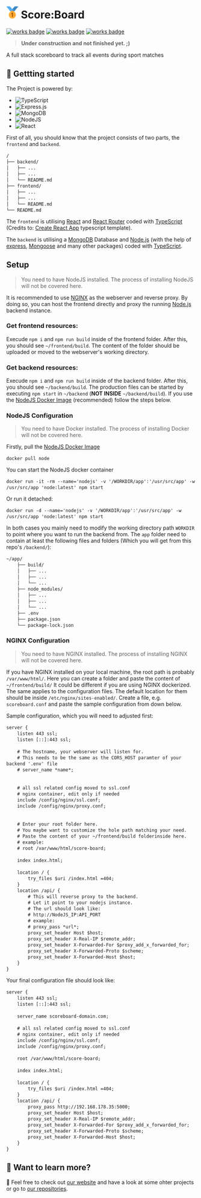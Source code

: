 # <img src="https://raw.githubusercontent.com/aronmal/score-board/production/frontend/public/images/logo192.png" alt="icon" width="32"/> Score:Board

[![works badge](https://img.shields.io/badge/Score-Board-red)](https://scoreboard.mal-noh.de)
[![works badge](https://img.shields.io/badge/works-on%20my%20machine-brightgreen)](https://mal-noh.de)
[![works badge](https://img.shields.io/badge/Score:Board-GBS-blue)](https://gbs-grafschaft.de)

> **Under construction and not finished yet. ;)**

A full stack scoreboard to track all events during sport matches


## :rocket: **Gettting started**

The Project is powered by:

- ![TypeScript](https://img.shields.io/badge/typescript-%23007ACC.svg?style=for-the-badge&logo=typescript&logoColor=white)
- ![Express.js](https://img.shields.io/badge/express.js-%23404d59.svg?style=for-the-badge&logo=express&logoColor=%2361DAFB)
- ![MongoDB](https://img.shields.io/badge/MongoDB-%234ea94b.svg?style=for-the-badge&logo=mongodb&logoColor=white)
- ![NodeJS](https://img.shields.io/badge/node.js-6DA55F?style=for-the-badge&logo=node.js&logoColor=white)
- ![React](https://img.shields.io/badge/react-%2320232a.svg?style=for-the-badge&logo=react&logoColor=%2361DAFB)

First of all, you should know that the project consists of two parts, the `frontend` and `backend`.

```
/
├── backend/
│   ├── ...
│   ├── ...
│   └── README.md
├── frontend/
│   ├── ...
│   ├── ...
│   └── README.md
└── README.md
```

The `frontend` is utilising [React](https://reactjs.org/) and [React Router](https://www.npmjs.com/package/react-router-dom) coded with [TypeScript](https://www.typescriptlang.org/) (Credits to: [Create React App](https://create-react-app.dev/docs/getting-started/) typescript template).


The `backend` is utilising a [MongoDB](https://www.mongodb.com/) Database and [Node.js](https://nodejs.org/en/) (with the help of [express](https://www.npmjs.com/package/express), [Mongoose](https://www.npmjs.com/package/mongoose) and many other packages) coded with [TypeScript](https://www.typescriptlang.org/).

## **Setup**

>You need to have NodeJS installed. The process of installing NodeJS will not be covered here.

It is recommended to use [NGINX](https://nginx.org/en/) as the webserver and reverse proxy. By doing so, you can host the frontend directly and proxy the running [Node.js](https://nodejs.org/en/) backend instance.

### **Get frontend resources:**

Execude `npm i` and `npm run build` inside of the frontend folder. After this, you should see `~/frontend/build`. The content of the folder should be uploaded or moved to the webserver's working directory.

### **Get backend resources:**

Execude `npm i` and `npm run build` inside of the backend folder. After this, you should see `~/backend/build`. The production files can be started by executing `npm start` in `~/backend` (**NOT INSIDE** `~/backend/build`). If you use the [NodeJS Docker Image](https://hub.docker.com/_/node/) (recommended) follow the steps below.

### **NodeJS Configuration**

>You need to have Docker installed. The process of installing Docker will not be covered here.

Firstly, pull the [NodeJS Docker Image](https://hub.docker.com/_/node/)
```
docker pull node
```

You can start the NodeJS docker container
```
docker run -it -rm --name='nodejs' -v '/WORKDIR/app':'/usr/src/app' -w /usr/src/app 'node:latest' npm start
```

Or run it detached:
```
docker run -d --name='nodejs' -v '/WORKDIR/app':'/usr/src/app' -w /usr/src/app 'node:latest' npm start
```

In both cases you mainly need to modify the working directory path `WORKDIR` to point where you want to run the backend from. The `app` folder need to contain at least the following files and folders (Which you will get from this repo's `/backend/`):

```
~/app/
    ├── build/
    │   ├── ...
    │   ├── ...
    │   └── ...
    ├── node_modules/
    │   ├── ...
    │   ├── ...
    │   └── ...
    ├── .env
    ├── package.json
    └── package-lock.json
```


### **NGINX Configuration**

>You need to have NGINX installed. The process of installing NGINX will not be covered here.

 If you have  NGINX installed on your local machine, the root path is probably `/var/www/html/`. Here you can create a folder and paste the content of `~/frontend/build/` It could be different if you are using NGINX dockerized. The same applies to the configuration files. The default location for them should be inside `/etc/nginx/sites-enabled/`. Create a file, e.g. `scoreboard.conf` and paste the sample configuration from down below.
 
 Sample configuration, which you will need to adjusted first:

```
server {
    listen 443 ssl;
    listen [::]:443 ssl;

    # The hostname, your webserver will listen for.
    # This needs to be the same as the CORS_HOST paramter of your backend '.env' file
    # server_name *name*;


    # all ssl related config moved to ssl.conf
    # nginx container, edit only if needed
    include /config/nginx/ssl.conf;
    include /config/nginx/proxy.conf;


    # Enter your root folder here.
    # You maybe want to customize the hole path matching your need.
    # Paste the content of your ~/frontend/build folderinside here.
    # example:
    # root /var/www/html/score-board;

    index index.html;

    location / {
        try_files $uri /index.html =404;
    }
    location /api/ {
        # This will reverse proxy to the backend.
        # Let it point to your nodejs instance.
        # The url should look like:
        # http://NodeJS_IP:API_PORT
        # example:
        # proxy_pass *url*;
        proxy_set_header Host $host;
        proxy_set_header X-Real-IP $remote_addr;
        proxy_set_header X-Forwarded-For $proxy_add_x_forwarded_for;
        proxy_set_header X-Forwarded-Proto $scheme;
        proxy_set_header X-Forwarded-Host $host;
    }
}
```

 Your final configuration file should look like: 

```
server {
    listen 443 ssl;
    listen [::]:443 ssl;

    server_name scoreboard-domain.com;

    # all ssl related config moved to ssl.conf
    # nginx container, edit only if needed
    include /config/nginx/ssl.conf;
    include /config/nginx/proxy.conf;

    root /var/www/html/score-board;

    index index.html;

    location / {
        try_files $uri /index.html =404;
    }
    location /api/ {
        proxy_pass http://192.168.178.35:5000;
        proxy_set_header Host $host;
        proxy_set_header X-Real-IP $remote_addr;
        proxy_set_header X-Forwarded-For $proxy_add_x_forwarded_for;
        proxy_set_header X-Forwarded-Proto $scheme;
        proxy_set_header X-Forwarded-Host $host;
    }
}
```


## 👀 Want to learn more?

:bullettrain_side: Feel free to check out [our website](https://mal-noh.de) and have a look at some ohter projects or go to [our repositories](https://github.com/aronmal?tab=repositories).
